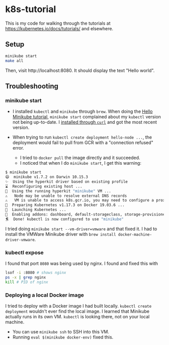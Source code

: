 # k8s-tutorial

This is my code for walking through the tutorials at https://kubernetes.io/docs/tutorials/ and elsewhere.

## Setup

```sh
minikube start
make all
```

Then, visit http://localhost:8080. It should display the text "Hello world".

## Troubleshooting

### minikube start
- I installed `kubectl` and `minikube` through `brew`. When doing the [Hello Minikube tutorial](https://kubernetes.io/docs/tutorials/hello-minikube/), `minikube start` complained about my `kubectl` version not being up-to-date. I [installed through `curl`](https://kubernetes.io/docs/tasks/tools/install-kubectl/#install-kubectl-on-macos) and got the most recent version.

- When trying to run `kubectl create deployment hello-node ...`, the deployment would fail to pull from GCR with a "connection refused" error.
    - I tried to `docker pull` the image directly and it succeeded.
    - I noticed that when I do `minikube start`, I get this warning:

```sh
$ minikube start
😄  minikube v1.7.2 on Darwin 10.15.3
✨  Using the hyperkit driver based on existing profile
⌛  Reconfiguring existing host ...
🏃  Using the running hyperkit "minikube" VM ...
⚠️   Node may be unable to resolve external DNS records
⚠️   VM is unable to access k8s.gcr.io, you may need to configure a proxy or set --image-repository
🐳  Preparing Kubernetes v1.17.3 on Docker 19.03.6 ...
🚀  Launching Kubernetes ... 
🌟  Enabling addons: dashboard, default-storageclass, storage-provisioner
🏄  Done! kubectl is now configured to use "minikube"
```

I tried doing `minikube start --vm-driver=vmware` and that fixed it.  I had to install the VMWare Minikube driver with `brew install docker-machine-driver-vmware`.

### kubectl expose

I found that port `8080` was being used by nginx.
I found and fixed this with

```sh
lsof -i :8080 # shows nginx
ps -x | grep nginx
kill # PID of nginx
```

### Deploying a local Docker image
I tried to deploy with a Docker image I had built locally.
`kubectl create deployment` wouldn't ever find the local image.
I learned that Minikube actually runs in its own VM.
`kubectl` is looking there, not on your local machine.
- You can use `minikube ssh` to SSH into this VM.
- Running `eval $(minikube docker-env)` fixed this.